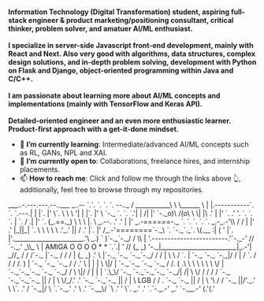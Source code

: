 <div>
    <div align=left>
        <br>
        <p>
            <strong>
                Information Technology (Digital Transformation) student, aspiring full-stack engineer & product marketing/positioning consultant, critical thinker, problem solver, and amatuer AI/ML enthusiast.<br><br>
                I specialize in server-side Javascript front-end development, mainly with React and Next. Also very good with algorithms, data structures, complex design solutions, and in-depth problem solving, development with Python on Flask and Django, object-oriented programming within Java and C/C++.<br><br>
                I am passionate about learning more about AI/ML concepts and implementations (mainly with TensorFlow and Keras API).<br><br>
                Detailed-oriented engineer and an even more enthusiastic learner. Product-first approach with a get-it-done mindset.
            </strong>
        </p>
        <ul>
            <li>🌱 <b>I’m currently learning</b>: Intermediate/advanced AI/ML concepts such as RL, GANs, NPL and XAI.</li>
            <li>🤔 <b>I’m currently open to</b>: Collaborations, freelance hires, and internship placements.</li>
            <li>📫 <b>How to reach me</b>: Click and follow me through the links above 👆, additionally, feel free to browse through my repositories.</li>
        </ul>
    </div>
                     ___..-.---.---.--..___
               _..-- `.`.   `.  `.  `.      --.._
              /    ___________\   \   \______    \
              |   |.-----------`.  `.  `.---.|   |
              |`. |'  \`.        \   \   \  '|   |
              |`. |'   \ `-._     `.  `.  `.'|   |
             /|   |'    `-._o)\  /(o\   \   \|   |\
           .' |   |'  `.     .'  '.  `.  `.  `.  | `.
          /  .|   |'    `.  (_.==._)   \   \   \ |.  \         _.--.
        .' .' |   |'      _.-======-._  `.  `.  `. `. `.    _.-_.-'\\
       /  /   |   |'    .'   |_||_|   `.  \   \   \  \  \ .'_.'     ||
      / .'    |`. |'   /_.-'========`-._\  `.  `-._`._`. \(.__      :|
     ( '      |`. |'.______________________.'\      _.) ` )`-._`-._/ /
      \\      |   '.------------------------.'`-._-'    //     `-._.'
      _\\_    \    | AMIGA  O O O O * * `.`.|    '     //
     (_  _)    '-._|________________________|_.-'|   _//_
     /  /      /`-._      |`-._     / /      /   |  (_  _)
   .'   \     |`-._ `-._   `-._`-._/ /      /    |    \  \
  /      `.   |    `-._ `-._   `-._|/      /     |    /   `.
 /  / / /. )  |  `-._  `-._ `-._          /     /   .'      \
| | | \ \|/   |  `-._`-._  `-._ `-._     /     /.  ( .\ \ \  \
 \ \ \ \/     |  `-._`-._`-._  `-._ `-._/     /  \  \|/ / | | |
  `.\_\/       `-._  `-._`-._`-._  `-._/|    /|   \   \/ / / /
              /    `-._  `-._`-._`-._  ||   / |    \   \/_/.'
            .'         `-._  `-._`-._  ||  /  |     \
   LGB     /           / . `-._  `-._  || /   |      \
          '\          / /      `-._    ||/'._.'       \
           \`.      .' /           `-._|/              \
            `.`-._.' .'               \               .'
              `-.__\/                 `\            .' '
                                       \`.       _.' .'
                                        `.`-._.-' _.'
                                          `-.__.-'
                 (.'(.'
</div>
